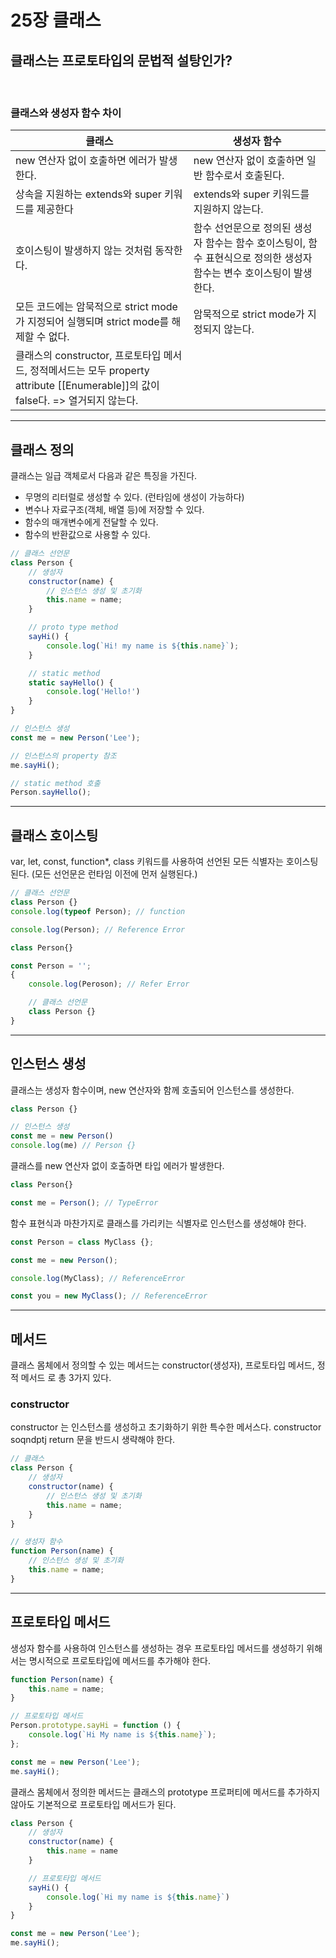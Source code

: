 # 25장 클래스

## **클래스는 프로토타입의 문법적 설탕인가?**

<br>

### **클래스와 생성자 함수 차이**

|클래스|생성자 함수|
|----|--------|
|new 연산자 없이 호출하면 에러가 발생한다. | new 연산자 없이 호출하면 일반 함수로서 호출된다.|
|상속을 지원하는 extends와 super 키워드를 제공한다 | extends와 super 키워드를 지원하지 않는다.|
|호이스팅이 발생하지 않는 것처럼 동작한다.|함수 선언문으로 정의된 생성자 함수는 함수 호이스팅이, 함수 표현식으로 정의한 생성자 함수는 변수 호이스팅이 발생한다.|
|모든 코드에는 암묵적으로 strict mode가 지정되어 실행되며 strict mode를 해제할 수 없다.|암묵적으로 strict mode가 지정되지 않는다.|
|클래스의 constructor, 프로토타입 메서드, 정적메서드는 모두 property attribute [[Enumerable]]의 값이 false다. => 열거되지 않는다.||

<hr>

## **클래스 정의**

클래스는 일급 객체로서 다음과 같은 특징을 가진다.
- 무명의 리터럴로 생성할 수 있다. (런타임에 생성이 가능하다)
- 변수나 자료구조(객체, 배열 등)에 저장할 수 있다.
- 함수의 매개변수에게 전달할 수 있다.
- 함수의 반환값으로 사용할 수 있다.

```javascript
// 클래스 선언문
class Person {
	// 생성자
	constructor(name) {
		// 인스턴스 생성 및 초기화
		this.name = name;
	}

	// proto type method
	sayHi() {
		console.log(`Hi! my name is ${this.name}`);
	}

	// static method
	static sayHello() {
		console.log('Hello!')
	}
}

// 인스턴스 생성
const me = new Person('Lee');

// 인스턴스의 property 참조
me.sayHi();

// static method 호출
Person.sayHello();
```

<hr>

## 클래스 호이스팅

var, let, const, function*, class 키워드를 사용하여 선언된 모든 식별자는 호이스팅된다. (모든 선언문은 런타임 이전에 먼저 실행된다.)
```javascript
// 클래스 선언문
class Person {}
console.log(typeof Person); // function
```

```javascript
console.log(Person); // Reference Error

class Person{}
```

```javascript
const Person = '';
{
	console.log(Peroson); // Refer Error

	// 클래스 선언문
	class Person {}
}
```

<hr>

## 인스턴스 생성

클래스는 생성자 함수이며, new 연산자와 함께 호출되어 인스턴스를 생성한다.
```javascript
class Person {}

// 인스턴스 생성
const me = new Person()
console.log(me) // Person {}
```

클래스를 new 연산자 없이 호출하면 타입 에러가 발생한다.
```javascript
class Person{}

const me = Person(); // TypeError
```

함수 표현식과 마찬가지로 클래스를 가리키는 식별자로 인스턴스를 생성해야 한다.
```javascript
const Person = class MyClass {};

const me = new Person();

console.log(MyClass); // ReferenceError

const you = new MyClass(); // ReferenceError
```

<hr>

## 메서드

클래스 몸체에서 정의할 수 있는 메서드는 constructor(생성자), 프로토타입 메서드, 정적 메서드 로 총 3가지 있다.

### constructor

constructor 는 인스턴스를 생성하고 초기화하기 위한 특수한 메서스다. constructor soqndptj return 문을 반드시 생략해야 한다. 
```javascript
// 클래스
class Person {
	// 생성자
	constructor(name) {
		// 인스턴스 생성 및 초기화
		this.name = name;
	}
}

// 생성자 함수
function Person(name) {
	// 인스턴스 생성 및 초기화
	this.name = name;
}
```

<hr>

## 프로토타입 메서드

생성자 함수를 사용하여 인스턴스를 생성하는 경우 프로토타입 메서드를 생성하기 위해서는 명시적으로 프로토타입에 메서드를 추가해야 한다.
```javascript
function Person(name) {
	this.name = name;
}

// 프로토타입 메서드
Person.prototype.sayHi = function () {
	console.log(`Hi My name is ${this.name}`);
};

const me = new Person('Lee');
me.sayHi();
```

클래스 몸체에서 정의한 메서드는 클래스의 prototype 프로퍼티에 메서드를 추가하지 않아도 기본적으로 프로토타입 메서드가 된다.
```javascript
class Person {
	// 생성자
	constructor(name) {
		this.name = name
	}

	// 프로토타입 메서드
	sayHi() {
		console.log(`Hi my name is ${this.name}`)
	}
}

const me = new Person('Lee');
me.sayHi();
```
